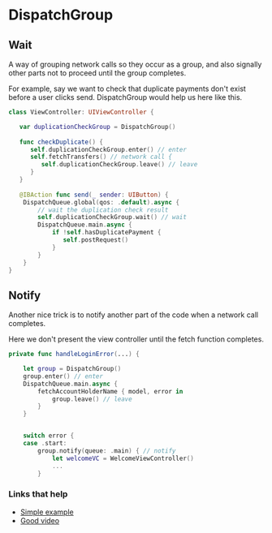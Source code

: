 # DispatchGroup

## Wait

A way of grouping network calls so they occur as a group, and also signally other parts not to proceed until the group completes.

For example, say we want to check that duplicate payments don't exist before a user clicks send. DispatchGroup would help us here like this.

```swift
class ViewController: UIViewController {

   var duplicationCheckGroup = DispatchGroup()
   
   func checkDuplicate() {
      self.duplicationCheckGroup.enter() // enter
      self.fetchTransfers() // network call {
         self.duplicationCheckGroup.leave() // leave
      }
   }
   
   @IBAction func send(_ sender: UIButton) {
    DispatchQueue.global(qos: .default).async {
        // wait the duplication check result
        self.duplicationCheckGroup.wait() // wait
        DispatchQueue.main.async {
            if !self.hasDuplicatePayment {                
               self.postRequest()
            }
        }
    }
}
```

## Notify

Another nice trick is to notify another part of the code when a network call completes.

Here we don't present the view controller until the fetch function completes.

```swift
private func handleLoginError(...) {

    let group = DispatchGroup()
    group.enter() // enter
    DispatchQueue.main.async {
        fetchAccountHolderName { model, error in
            group.leave() // leave
        }
    }


    switch error {
    case .start:
        group.notify(queue: .main) { // notify
            let welcomeVC = WelcomeViewController()
            ...
        }
```

### Links that help

- [Simple example](https://riptutorial.com/ios/example/28278/dispatch-group)
- [Good video](https://www.youtube.com/watch?v=OanfpW0H_ok&ab_channel=maxcodes)
